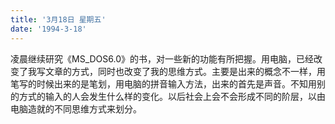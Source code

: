 ```yaml
---
title: '3月18日 星期五'
date: '1994-3-18'
---
```


凌晨继续研究《MS_DOS6.0》的书，对一些新的功能有所把握。用电脑，已经改变了我写文章的方式，同时也改变了我的思维方式。主要是出来的概念不一样，用笔写的时候出来的是笔划，用电脑的拼音输入方法，出来的首先是声音。不知用别的方式的输入的人会发生什么样的变化。以后社会上会不会形成不同的阶层，以由电脑造就的不同思维方式来划分。

